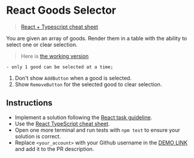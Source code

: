 # React Goods Selector

> [React + Typescript cheat sheet](https://mate-academy.github.io/fe-program/js/extra/react-typescript)

You are given an array of goods. Render them in a table with the ability to select one or clear selection.

> Here is [the working version](https://mate-academy.github.io/react_goods-selector)

<!--1. Write everything inside the `App` (**don't** create additional components).-->
<!--1. Save a `selectedGood` in the state (`Jam` is the default value).-->
<!--1. Show the name of the selected good in the `h1.title` (`Jam is selected`).-->
<!--1. Add the `has-background-success-light` class to the `tr` of the selected Good.-->
<!--1. Show the `ClearButton` button in the title only when a good is selected.-->
<!--1. `ClearButton` should clear selection by setting an empty string to `selectedGood`.-->
<!--1. When there is no selected good, the title should show `No goods selected`.-->
<!--1. Each good should have an `AddButton` to select the good.-->
    - only 1 good can be selected at a time;
1. Don't show `AddButton` when a good is selected.
1. Show `RemoveButton` for the selected good to clear selection.

## Instructions

- Implement a solution following the [React task guideline](https://github.com/mate-academy/react_task-guideline#react-tasks-guideline).
- Use the [React TypeScript cheat sheet](https://mate-academy.github.io/fe-program/js/extra/react-typescript).
- Open one more terminal and run tests with `npm test` to ensure your solution is correct.
- Replace `<your_account>` with your Github username in the [DEMO LINK](https://Maxim-Gumeniuk.github.io/react_goods-selector/) and add it to the PR description.
